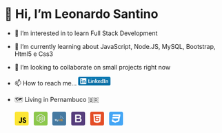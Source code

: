 # 👋 Hi, I’m Leonardo Santino
- 👀 I’m interested in to learn Full Stack Development
- 🌱 I’m currently learning about JavaScript, Node.JS, MySQL, Bootstrap, Html5 e Css3
- 💞️ I’m looking to collaborate on small projects right now
- 📫 How to reach me... <a href="https://www.linkedin.com/in/leonardosantino/"><img src="imgs\LinkedIn.png" alt="Linkedin"></a>
- 🗺️ Living in Pernambuco 🇧🇷
   
  <img src="imgs\javascript.png" alt="JavaScript" title="JavaScript"> &nbsp; <img src="imgs\nodejs.png" alt="Node.JS" title="Node.JS"> &nbsp; <img src="imgs\mysql.png" alt="MySQL" title="MySQL"> &nbsp; <img src="imgs\bootstrap.png" alt="Bootstrap" title="Bootstrap"> &nbsp; <img src="imgs\html.png" alt="HTML5" title="HTML5"> &nbsp; <img src="imgs\css.png" alt="CSS3" title="CSS3"></a>

<!---
LeonardoSantino/LeonardoSantino is a ✨ special ✨ repository because its `README.md` (this file) appears on your GitHub profile.
You can click the Preview link to take a look at your changes.
--->

